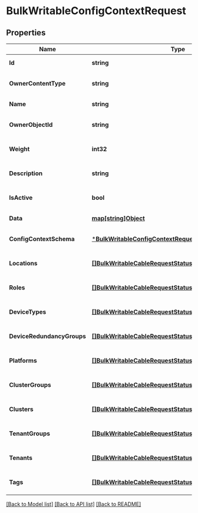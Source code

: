 # BulkWritableConfigContextRequest

## Properties
Name | Type | Description | Notes
------------ | ------------- | ------------- | -------------
**Id** | **string** |  | [default to null]
**OwnerContentType** | **string** |  | [optional] [default to null]
**Name** | **string** |  | [default to null]
**OwnerObjectId** | **string** |  | [optional] [default to null]
**Weight** | **int32** |  | [optional] [default to null]
**Description** | **string** |  | [optional] [default to null]
**IsActive** | **bool** |  | [optional] [default to null]
**Data** | [**map[string]Object**](.md) |  | [default to null]
**ConfigContextSchema** | [***BulkWritableConfigContextRequestConfigContextSchema**](BulkWritableConfigContextRequest_config_context_schema.md) |  | [optional] [default to null]
**Locations** | [**[]BulkWritableCableRequestStatus**](BulkWritableCableRequest_status.md) |  | [optional] [default to null]
**Roles** | [**[]BulkWritableCableRequestStatus**](BulkWritableCableRequest_status.md) |  | [optional] [default to null]
**DeviceTypes** | [**[]BulkWritableCableRequestStatus**](BulkWritableCableRequest_status.md) |  | [optional] [default to null]
**DeviceRedundancyGroups** | [**[]BulkWritableCableRequestStatus**](BulkWritableCableRequest_status.md) |  | [optional] [default to null]
**Platforms** | [**[]BulkWritableCableRequestStatus**](BulkWritableCableRequest_status.md) |  | [optional] [default to null]
**ClusterGroups** | [**[]BulkWritableCableRequestStatus**](BulkWritableCableRequest_status.md) |  | [optional] [default to null]
**Clusters** | [**[]BulkWritableCableRequestStatus**](BulkWritableCableRequest_status.md) |  | [optional] [default to null]
**TenantGroups** | [**[]BulkWritableCableRequestStatus**](BulkWritableCableRequest_status.md) |  | [optional] [default to null]
**Tenants** | [**[]BulkWritableCableRequestStatus**](BulkWritableCableRequest_status.md) |  | [optional] [default to null]
**Tags** | [**[]BulkWritableCableRequestStatus**](BulkWritableCableRequest_status.md) |  | [optional] [default to null]

[[Back to Model list]](../README.md#documentation-for-models) [[Back to API list]](../README.md#documentation-for-api-endpoints) [[Back to README]](../README.md)

